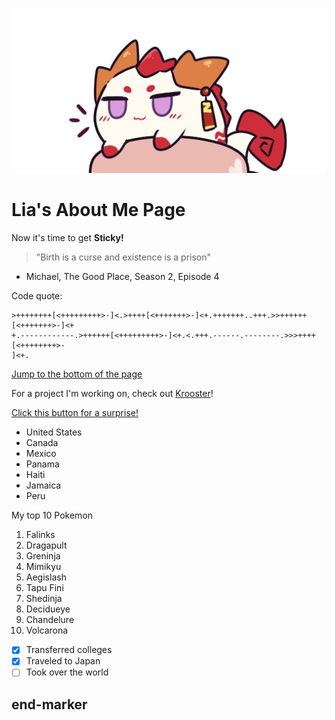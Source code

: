![bean](bean.png)
# Lia's About Me Page
Now it's time to get **Sticky!**

> "Birth is a curse and existence is a prison"
- Michael, The Good Place, Season 2, Episode 4

Code quote:
```
>++++++++[<+++++++++>-]<.>++++[<+++++++>-]<+.+++++++..+++.>>++++++[<+++++++>-]<+
+.------------.>++++++[<+++++++++>-]<+.<.+++.------.--------.>>>++++[<++++++++>-
]<+.
```

[Jump to the bottom of the page](#end-marker)


For a project I'm working on, check out [Krooster](https://www.krooster.com/)!

[Click this button for a surprise!](hello.md)

- United States
- Canada
- Mexico
- Panama
- Haiti
- Jamaica
- Peru

My top 10 Pokemon
1. Falinks
2. Dragapult
3. Greninja
4. Mimikyu
5. Aegislash
6. Tapu Fini
7. Shedinja
8. Decidueye
9. Chandelure
10. Volcarona

-[x] Transferred colleges
-[x] Traveled to Japan
-[ ] Took over the world

## end-marker

